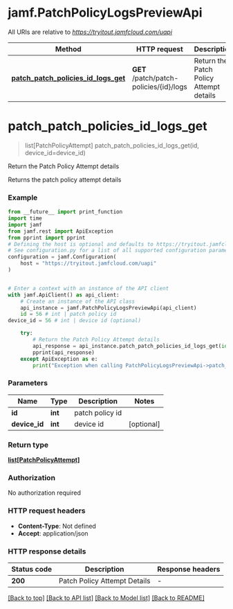 # jamf.PatchPolicyLogsPreviewApi

All URIs are relative to *https://tryitout.jamfcloud.com/uapi*

Method | HTTP request | Description
------------- | ------------- | -------------
[**patch_patch_policies_id_logs_get**](PatchPolicyLogsPreviewApi.md#patch_patch_policies_id_logs_get) | **GET** /patch/patch-policies/{id}/logs | Return the Patch Policy Attempt details 


# **patch_patch_policies_id_logs_get**
> list[PatchPolicyAttempt] patch_patch_policies_id_logs_get(id, device_id=device_id)

Return the Patch Policy Attempt details 

Returns the patch policy attempt details

### Example

```python
from __future__ import print_function
import time
import jamf
from jamf.rest import ApiException
from pprint import pprint
# Defining the host is optional and defaults to https://tryitout.jamfcloud.com/uapi
# See configuration.py for a list of all supported configuration parameters.
configuration = jamf.Configuration(
    host = "https://tryitout.jamfcloud.com/uapi"
)


# Enter a context with an instance of the API client
with jamf.ApiClient() as api_client:
    # Create an instance of the API class
    api_instance = jamf.PatchPolicyLogsPreviewApi(api_client)
    id = 56 # int | patch policy id
device_id = 56 # int | device id (optional)

    try:
        # Return the Patch Policy Attempt details 
        api_response = api_instance.patch_patch_policies_id_logs_get(id, device_id=device_id)
        pprint(api_response)
    except ApiException as e:
        print("Exception when calling PatchPolicyLogsPreviewApi->patch_patch_policies_id_logs_get: %s\n" % e)
```

### Parameters

Name | Type | Description  | Notes
------------- | ------------- | ------------- | -------------
 **id** | **int**| patch policy id | 
 **device_id** | **int**| device id | [optional] 

### Return type

[**list[PatchPolicyAttempt]**](PatchPolicyAttempt.md)

### Authorization

No authorization required

### HTTP request headers

 - **Content-Type**: Not defined
 - **Accept**: application/json

### HTTP response details
| Status code | Description | Response headers |
|-------------|-------------|------------------|
**200** | Patch Policy Attempt Details |  -  |

[[Back to top]](#) [[Back to API list]](../README.md#documentation-for-api-endpoints) [[Back to Model list]](../README.md#documentation-for-models) [[Back to README]](../README.md)


